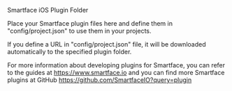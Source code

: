 Smartface iOS Plugin Folder
 
Place your Smartface plugin files here and define them in "config/project.json" 
to use them in your projects.
 
If you define a URL in "config/project.json" file, it will be downloaded 
automatically to the specified plugin folder.
 
For more information about developing plugins for Smartface, you can refer to 
the guides at https://www.smartface.io and you can find more Smartface plugins 
at GitHub https://github.com/SmartfaceIO?query=plugin